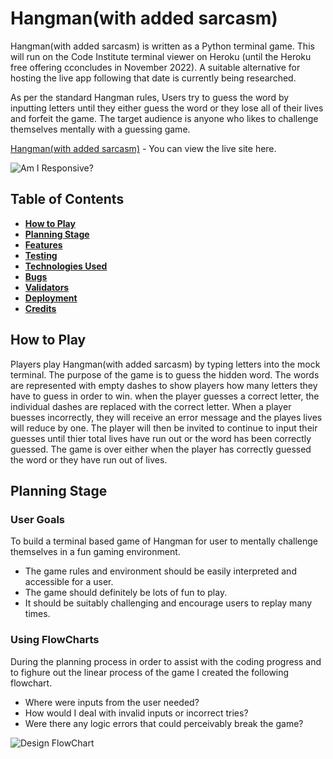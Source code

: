 # **Hangman(with added sarcasm)**
Hangman(with added sarcasm) is written as a Python terminal game. This will run on the Code Institute terminal viewer on Heroku (until the Heroku free offering cconcludes in November 2022). A suitable alternative for hosting the live app following that date is currently being researched.

As per the standard Hangman rules, Users try to guess the word by inputting letters until they either guess the word or they lose all of their lives and forfeit the game. The target audience is anyone who likes to challenge themselves mentally with a guessing game. 

[Hangman(with added sarcasm)](https://) - You can view the live site here. 

![Am I Responsive?](docs/read-me/am-i-responsive.png) 

## **Table of Contents**
 * [**How to Play**](#how-to-play)
 * [**Planning Stage**](#planning-stage)
 * [**Features**](#features)
 * [**Testing**](#testing)
 * [**Technologies Used**](#technologies-used)
 * [**Bugs**](#bugs)
 * [**Validators**](#validators)
 * [**Deployment**](#deployment)
 * [**Credits**](#credits)

## **How to Play**
Players play Hangman(with added sarcasm) by typing letters into the mock terminal. The purpose of the game is to guess the hidden word. The words are represented with empty dashes to show players how many letters they have to guess in order to win. when the player guesses a correct letter, the individual dashes are replaced with the correct letter. When a player buesses incorrectly, they will receive an error message and the playes lives will reduce by one. The player will then be invited to continue to input their guesses until thier total lives have run out or the word has been correctly guessed. 
The game is over either when the player has correctly guessed the word or they have run out of lives. 

## **Planning Stage**

### **User Goals**
To build a terminal based game of Hangman for user to mentally challenge themselves in a fun gaming environment.
 * The game rules and environment should be easily interpreted and accessible for a user.
 * The game should definitely be lots of fun to play.
 * It should be suitably challenging and encourage users to replay many times.

 ### **Using FlowCharts**
 During the planning process in order to assist with the coding progress and to fighure out the linear process of the game I created the following flowchart.
  * Where were inputs from the user needed?
  * How would I deal with invalid inputs or incorrect tries?
  * Were there any logic errors that could perceivably break the game?

![Design FlowChart](docs/read-me/hangman-flowchart.png) 